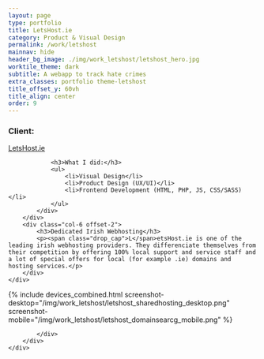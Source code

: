 ```yaml
---
layout: page
type: portfolio
title: LetsHost.ie
category: Product & Visual Design
permalink: /work/letshost
mainnav: hide
header_bg_image: ./img/work_letshost/letshost_hero.jpg
worktile_theme: dark
subtitle: A webapp to track hate crimes 
extra_classes: portfolio theme-letshost
title_offset_y: 60vh
title_align: center
order: 9
---
```


<div class="wrapper">
	<div class="row">
		<div class="col-4">
			<div class="infobox">				
				<h3>Client:</h3>
				<p><a href="www.letshost.ie">LetsHost.ie</a></p>
			
				<h3>What I did:</h3>
				<ul>
					<li>Visual Design</li>
					<li>Product Design (UX/UI)</li>
					<li>Frontend Development (HTML, PHP, JS, CSS/SASS)</li>
				</ul>
			</div>
		</div>
		<div class="col-6 offset-2">								
			<h3>Dedicated Irish Webhosting</h3>
			<p><span class="drop_cap">L</span>etsHost.ie is one of the leading irish webhosting providers. They differenciate themselves from their competition by offering 100% local support and service staff and a lot of special offers for local (for example .ie) domains and hosting services.</p>
		</div>
	</div>
</div>
<div class="wrapper_outer" style="background-image: url(/img/work_letshost/letshost_bgpattern.png)">
	<div class="wrapper">
		<div class="row row--aligncenter">
			<div class="col-8 offset-2">				
				{% include devices_combined.html screenshot-desktop="/img/work_letshost/letshost_sharedhosting_desktop.png" screenshot-mobile="/img/work_letshost/letshost_domainsearcg_mobile.png" %}

			</div>
		</div>
	</div>
</div>